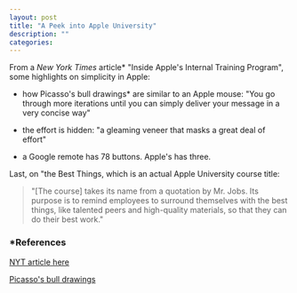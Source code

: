 ```yaml
---
layout: post
title: "A Peek into Apple University"
description: ""
categories: 
---
```


From a *New York Times* article\* "Inside Apple's Internal Training Program", some highlights on simplicity in Apple:

* how Picasso's bull drawings\* are similar to an Apple mouse: "You go through more iterations until you can simply deliver your message in a very concise way"

* the effort is hidden: "a gleaming veneer that masks a great deal of effort"

* a Google remote has 78 buttons. Apple's has three.

Last, on "the Best Things, which is an actual Apple University course title:

> "[The course] takes its name from a quotation by Mr. Jobs. Its purpose is to remind employees to surround themselves with the best things, like talented peers and high-quality materials, so that they can do their best work."


### *References

[NYT article here](http://www.nytimes.com/2014/08/11/technology/-inside-apples-internal-training-program-.html)

[Picasso's bull drawings](http://www.enjoyart.com/single_posters/pablopicasso/PicassoLetaureauserigraphPrint.htm)
